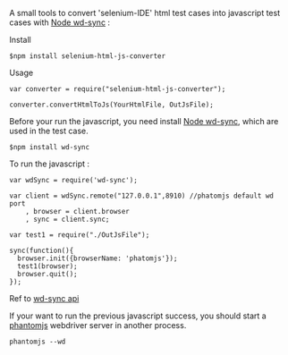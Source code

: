A small tools to convert 'selenium-IDE' html test cases into javascript test cases with <a href='https://github.com/sebv/node-wd-sync'>Node wd-sync</a> :

Install
```
$npm install selenium-html-js-converter
```
Usage

```
var converter = require("selenium-html-js-converter");

converter.convertHtmlToJs(YourHtmlFile, OutJsFile);
```

Before your run the javascript, you need install <a href='https://github.com/sebv/node-wd-sync'>Node wd-sync</a>, which are used in the test case.
```
$npm install wd-sync
```

To run the javascript :
```
var wdSync = require('wd-sync');

var client = wdSync.remote("127.0.0.1",8910) //phatomjs default wd port
    , browser = client.browser
    , sync = client.sync;

var test1 = require("./OutJsFile");

sync(function(){
  browser.init({browserName: 'phatomjs'});
  test1(browser);
  browser.quit();
});
```
Ref to <a href='https://github.com/sebv/node-wd-sync/blob/master/doc/jsonwire-full-mapping.md'>wd-sync api</a>

If your want to run the previous javascript success, you should start a <a href='http://phantomjs.org'>phantomjs</a> webdriver server in another process.
```
phantomjs --wd
```
